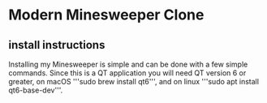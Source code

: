 # Modern Minesweeper Clone

## install instructions

Installing my Minesweeper is simple and can be done with a few simple commands. Since this is a QT application you will need QT version 6 or greater, on macOS '''sudo brew install qt6''', and on linux '''sudo apt install qt6-base-dev'''.

